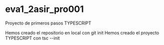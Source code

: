 # eva1_2asir_pro001
Proyecto de primeros pasos TYPESCRIPT

Hemos creado el repositorio en local con git init
Hemos creado el proyecto TYPESCRIPT con tsc --init
